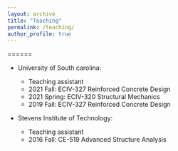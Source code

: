 ```yaml
---
layout: archive
title: "Teaching"
permalink: /teaching/
author_profile: true
---
```

======
* University of South carolina:
   * Teaching assistant
   - 2021 Fall: ECIV-327 Reinforced Concrete Design
   - 2021 Spring: ECIV-320 Structural Mechanics
   - 2019 Fall: ECIV-327 Reinforced Concrete Design

* Stevens Institute of Technology:
   * Teaching assistant
   - 2016 Fall: CE-519 Advanced Structure Analysis
